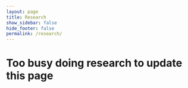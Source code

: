 ```yaml
---
layout: page
title: Research
show_sidebar: false
hide_footer: false
permalink: /research/
--- 
```


# Too busy doing research to update this page

<!-- Things to talk about:
CJ's robustness project (all of CJ's work)
Simon's requirements project (the two papers)
Yining and Sumon's fairness work (ASE paper)
Parv's STL/RL project (ICCPS and NFM work)
Saloni's Kafka project (ABZ paper)
Leo's Alloy visualization project 
Ian's TLA+ project
Andy's MPC project -->
